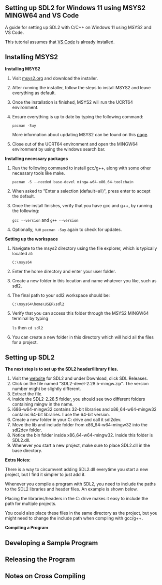 ## Setting up SDL2 for Windows 11 using MSYS2 MINGW64 and VS Code
A guide for setting up SDL2 with C/C++ on Windows 11 using MSYS2 and VS Code.

This tutorial assumes that [VS Code](https://code.visualstudio.com/) is already installed.

## Installing MSYS2

**Installing MSYS2**

1. Visit [msys2.org](https://www.msys2.org/) and download the installer.
2. After running the installer, follow the steps to install MSYS2 and leave everything as default.
3. Once the installation is finished, MSYS2 will run the UCRT64 environment.
4. Ensure everything is up to date by typing the following command:

   `pacman -Suy`

   More information about updating MSYS2 can be found on this [page](https://www.msys2.org/docs/updating/).

5. Close out of the UCRT64 environment and open the MINGW64 environment by using the windows search bar.

**Installing necessary packages**

1. Run the following command to install gcc/g++, along with some other necessary tools like make.

   `pacman -S --needed base-devel mingw-w64-x86_64-toolchain`

2. When asked to "Enter a selection (default=all)", press enter to accept the default.
3. Once the install finishes, verify that you have gcc and g++, by running the following:

   `gcc --version` and `g++ --version`

4. Optionally, run `pacman -Suy` again to check for updates.

**Setting up the workspace**

1. Navigate to the msys2 directory using the file explorer, which is typically located at:

   `C:\msys64`

2. Enter the home directory and enter your user folder.
3. Create a new folder in this location and name whatever you like, such as sdl2.
4. The final path to your sdl2 workspace should be:

   `C:\msys64\home\USER\sdl2`

5. Verify that you can access this folder through the MSYS2 MINGW64 terminal by typing

   `ls` then `cd sdl2`

6. You can create a new folder in this directory which will hold all the files for a project.

## Setting up SDL2

**The next step is to set up the SDL2 header/library files.**

1. Visit the [website](https://www.libsdl.org/) for SDL2 and under Download, click SDL Releases.
2. Click on the file named "SDL2-devel-2.28.5-mingw.zip". The version number might be slightly different.
3. Extract the file.
4. Inside the SDL2-2.28.5 folder, you should see two different folders containing mingw in the name.
5. i686-w64-mingw32 contains 32-bit libraries and x86_64-w64-mingw32 contains 64-bit libraries. I use the 64-bit version.
6. Create a new folder in your C: drive and call it sdl2dev.
7. Move the lib and include folder from x86_64-w64-mingw32 into the sdl2dev folder.
8. Notice the bin folder inside x86_64-w64-mingw32. Inside this folder is SDL2.dll.
9. Whenever you start a new project, make sure to place SDL2.dll in the base directory.

**Extra Notes:**

There is a way to circumvent adding SDL2.dll everytime you start a new project, but I find it simpler to just add it.

Whenever you compile a program with SDL2, you need to include the paths to the SDL2 libraries and header files. An example is shown below.

Placing the libraries/headers in the C: drive makes it easy to include the path for multiple projects. 

You could also place these files in the same directory as the project, but you might need to change the include path when compling with gcc/g++.

**Compiling a Program**



## Developing a Sample Program

## Releasing the Program

## Notes on Cross Compiling
